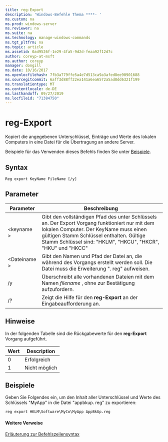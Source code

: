 ```yaml
---
title: reg-Export
description: 'Windows-Befehle Thema ****- '
ms.custom: na
ms.prod: windows-server
ms.reviewer: na
ms.suite: na
ms.technology: manage-windows-commands
ms.tgt_pltfrm: na
ms.topic: article
ms.assetid: 0ad9526f-1e29-4fa5-9d2d-feaa92f12d7c
author: coreyp-at-msft
ms.author: coreyp
manager: dongill
ms.date: 10/16/2017
ms.openlocfilehash: 7fb3a779ffe5a4e7d513ca9a3afed8ee90901688
ms.sourcegitcommit: 6aff3d88ff22ea141a6ea6572a5ad8dd6321f199
ms.translationtype: MT
ms.contentlocale: de-DE
ms.lasthandoff: 09/27/2019
ms.locfileid: "71384750"
---
```

# <a name="reg-export"></a>reg-Export



Kopiert die angegebenen Unterschlüssel, Einträge und Werte des lokalen Computers in eine Datei für die Übertragung an andere Server.

Beispiele für das Verwenden dieses Befehls finden Sie unter [Beispiele](#BKMK_examples).

## <a name="syntax"></a>Syntax

```
Reg export KeyName FileName [/y]
```

## <a name="parameters"></a>Parameter

|Parameter|Beschreibung|
|---------|-----------|
|\<keyname >|Gibt den vollständigen Pfad des unter Schlüssels an. Der Export Vorgang funktioniert nur mit dem lokalen Computer. Der KeyName muss einen gültigen Stamm Schlüssel enthalten. Gültige Stamm Schlüssel sind: "HKLM", "HKCU", "HKCR", "HKU" und "HKCC"|
|\<Dateiname >|Gibt den Namen und Pfad der Datei an, die während des Vorgangs erstellt werden soll. Die Datei muss die Erweiterung ". reg" aufweisen.|
|/y|Überschreibt alle vorhandenen Dateien mit dem Namen *filename* , ohne zur Bestätigung aufzufordern.|
|/?|Zeigt die Hilfe für den **reg-Export** an der Eingabeaufforderung an.|

## <a name="remarks"></a>Hinweise

In der folgenden Tabelle sind die Rückgabewerte für den **reg-Export** Vorgang aufgeführt.

|Wert|Description|
|-----|-----------|
|0|Erfolgreich|
|1|Nicht möglich|

## <a name="BKMK_examples"></a>Beispiele

Geben Sie Folgendes ein, um den Inhalt aller Unterschlüssel und Werte des Schlüssels "MyApp" in die Datei "appbkup. reg" zu exportieren:
```
reg export HKLM\Software\MyCo\MyApp AppBkUp.reg
```

#### <a name="additional-references"></a>Weitere Verweise

[Erläuterung zur Befehlszeilensyntax](command-line-syntax-key.md)